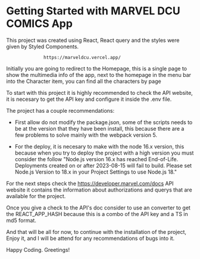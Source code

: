 # Getting Started with MARVEL DCU COMICS App

This project was created using React, React query and the styles were given by Styled Components.

                  https://marveldcu.vercel.app/
              
Initially you are going to redirect to the Homepage, this is a single page to show the multimedia info of the app, next to the homepage in the menu bar into the Character item, you can find all the characters by page

To start with this project it is highly recommended to check the API website, it is necesary to get
the API key and configure it inside the .env file.

The project has a couple recommendations: 

* First allow do not modify the package.json, some of the scripts needs to be at the version that they have been install, this because there are a few problems 
to solve mainly with the webpack version 5.

* For the deploy, it is necesary to make with the node 16.x version, this because when you try to deploy the project with a high version you must consider the follow "Node.js version 16.x has reached End-of-Life. Deployments created on or after 2023-08-15 will fail to build. Please set Node.js Version to 18.x in your Project Settings to use Node.js 18."

For the next steps check the https://developer.marvel.com/docs API website it contains the information about authorizations and querys that are available for the project.

Once you give a check to the API's doc consider to use an converter to get the REACT_APP_HASH because this is a combo of the API key and a TS in md5 format.

And that will be all for now, to continue with the installation of the project, Enjoy it, and I will be attend for any recommendations of bugs into it.

Happy Coding. Greetings!
